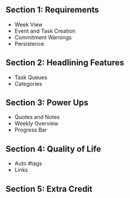 ## Section 1: Requirements
- Week View
- Event and Task Creation
- Commitment Warnings
- Persistence

## Section 2: Headlining Features
- Task Queues
- Categories


## Section 3: Power Ups
- Quotes and Notes
- Weekly Overview
- Progress Bar

## Section 4: Quality of Life
- Auto #tags
- Links


## Section 5: Extra Credit
